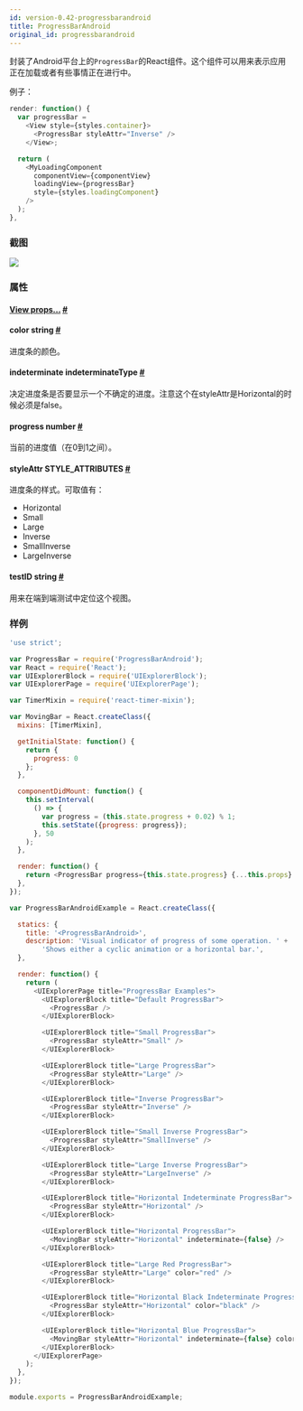 ```yaml
---
id: version-0.42-progressbarandroid
title: ProgressBarAndroid
original_id: progressbarandroid
---
```


封装了Android平台上的`ProgressBar`的React组件。这个组件可以用来表示应用正在加载或者有些事情正在进行中。

例子：

```javascript
render: function() {
  var progressBar =
    <View style={styles.container}>
      <ProgressBar styleAttr="Inverse" />
    </View>;

  return (
    <MyLoadingComponent
      componentView={componentView}
      loadingView={progressBar}
      style={styles.loadingComponent}
    />
  );
},
```
### 截图
![](/img/components/progressbarandroid.png)

### 属性

<div class="props">
	<div class="prop">
		<h4 class="propTitle"><a class="anchor" name="view"></a><a href="view.html#props">View props...</a> <a class="hash-link" href="#view">#</a></h4>
	</div>
	<div class="prop">
		<h4 class="propTitle"><a class="anchor" name="color"></a>color <span class="propType">string</span> <a class="hash-link" href="#color">#</a></h4>
		<div>
			<p>进度条的颜色。</p>
		</div>
	</div>
	<div class="prop">
		<h4 class="propTitle"><a class="anchor" name="indeterminate"></a>indeterminate <span class="propType">indeterminateType</span> <a class="hash-link" href="#indeterminate">#</a></h4>
		<div>
			<p>决定进度条是否要显示一个不确定的进度。注意这个在styleAttr是Horizontal的时候必须是false。</p>
		</div>
	</div>
	<div class="prop">
		<h4 class="propTitle"><a class="anchor" name="progress"></a>progress <span class="propType">number</span> <a class="hash-link" href="#progress">#</a></h4>
		<div>
			<p>当前的进度值（在0到1之间）。</p>
		</div>
	</div>
	<div class="prop">
		<h4 class="propTitle"><a class="anchor" name="styleattr"></a>styleAttr <span class="propType">STYLE_ATTRIBUTES</span> <a class="hash-link" href="#styleattr">#</a></h4>
		<div>
			<p>进度条的样式。可取值有：</p>
			<ul>
				<li>Horizontal</li>
				<li>Small</li>
				<li>Large</li>
				<li>Inverse</li>
				<li>SmallInverse</li>
				<li>LargeInverse</li>
			</ul>
		</div>
	</div>
	<div class="prop">
		<h4 class="propTitle"><a class="anchor" name="testid"></a>testID <span class="propType">string</span> <a class="hash-link" href="#testid">#</a></h4>
		<div>
			<p>用来在端到端测试中定位这个视图。</p>
		</div>
	</div>
</div>

### 样例

```javascript
'use strict';

var ProgressBar = require('ProgressBarAndroid');
var React = require('React');
var UIExplorerBlock = require('UIExplorerBlock');
var UIExplorerPage = require('UIExplorerPage');

var TimerMixin = require('react-timer-mixin');

var MovingBar = React.createClass({
  mixins: [TimerMixin],

  getInitialState: function() {
    return {
      progress: 0
    };
  },

  componentDidMount: function() {
    this.setInterval(
      () => {
        var progress = (this.state.progress + 0.02) % 1;
        this.setState({progress: progress});
      }, 50
    );
  },

  render: function() {
    return <ProgressBar progress={this.state.progress} {...this.props} />;
  },
});

var ProgressBarAndroidExample = React.createClass({

  statics: {
    title: '<ProgressBarAndroid>',
    description: 'Visual indicator of progress of some operation. ' +
        'Shows either a cyclic animation or a horizontal bar.',
  },

  render: function() {
    return (
      <UIExplorerPage title="ProgressBar Examples">
        <UIExplorerBlock title="Default ProgressBar">
          <ProgressBar />
        </UIExplorerBlock>

        <UIExplorerBlock title="Small ProgressBar">
          <ProgressBar styleAttr="Small" />
        </UIExplorerBlock>

        <UIExplorerBlock title="Large ProgressBar">
          <ProgressBar styleAttr="Large" />
        </UIExplorerBlock>

        <UIExplorerBlock title="Inverse ProgressBar">
          <ProgressBar styleAttr="Inverse" />
        </UIExplorerBlock>

        <UIExplorerBlock title="Small Inverse ProgressBar">
          <ProgressBar styleAttr="SmallInverse" />
        </UIExplorerBlock>

        <UIExplorerBlock title="Large Inverse ProgressBar">
          <ProgressBar styleAttr="LargeInverse" />
        </UIExplorerBlock>

        <UIExplorerBlock title="Horizontal Indeterminate ProgressBar">
          <ProgressBar styleAttr="Horizontal" />
        </UIExplorerBlock>

        <UIExplorerBlock title="Horizontal ProgressBar">
          <MovingBar styleAttr="Horizontal" indeterminate={false} />
        </UIExplorerBlock>

        <UIExplorerBlock title="Large Red ProgressBar">
          <ProgressBar styleAttr="Large" color="red" />
        </UIExplorerBlock>

        <UIExplorerBlock title="Horizontal Black Indeterminate ProgressBar">
          <ProgressBar styleAttr="Horizontal" color="black" />
        </UIExplorerBlock>

        <UIExplorerBlock title="Horizontal Blue ProgressBar">
          <MovingBar styleAttr="Horizontal" indeterminate={false} color="blue" />
        </UIExplorerBlock>
      </UIExplorerPage>
    );
  },
});

module.exports = ProgressBarAndroidExample;
```